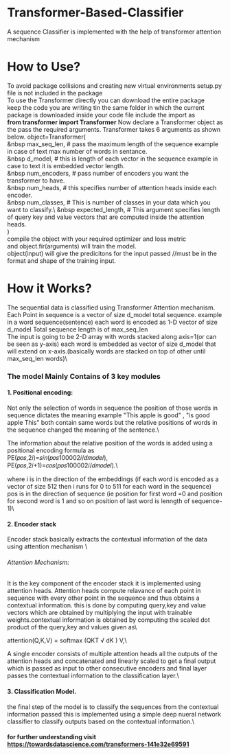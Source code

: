 # Transformer-Based-Classifier
A sequence Classifier is implemented with the help of transformer attention mechanism
# How to Use?
To avoid package collisions and creating new virtual environments setup.py file is not included in the package \
To use the Transformer directly you can download the entire package\
keep the code you are writing tin the same folder in which the current package is downloaded inside your code file include the import as \
**from transformer import Transformer**
Now declare a Transformer object as the pass the required arguments. Transformer takes 6 arguments as shown below.
object=Transformer(\
 &nbsp max_seq_len, # pass the maximum length of the sequence example in case of text max number of words in sentance.\
 &nbsp d_model, # this is length of each vector in the sequence example in case to text it is embedded vector length. \
 &nbsp num_encoders, # pass number of encoders you want the transformer to have.\
 &nbsp num_heads, # this specifies number of attention heads inside each encoder.\
 &nbsp num_classes, # This is number of classes in your data which you want to classify.\ 
 &nbsp expected_length, # This argument specifies length of query key and value vectors that are computed inside the attention heads.\
 )\
 compile the object with your required optimizer and loss metric\
 and object.fir(arguments) will train the model.\
 object(input) will give the predicitons for the input passed //must be in the format and shape of the training input.
# How it Works?
The sequential data is classified using Transformer Attention mechanism. \
Each Point in sequence is a vector of size d_model total sequence. example in a word sequence(sentence) each word is encoded as 1-D vector of size d_model 
Total sequence length is of max_seq_len \
The input is going to be 2-D array with words stacked along axis=1(or can be seen as y-axis) each word is embedded as vector of size d_model that will extend on x-axis.(basically words are stacked on top of other until max_seq_len words)\ 

### The model Mainly Contains of 3 key modules

#### 1. Positional encoding: 

Not only the selection of words in sequence the position of those words in sequence dictates the meaning example "This apple is good" , "is good apple This" both contain same words but the relative positions of words in the sequence changed the meaning of the sentence.\\

The information about the relative position of the words is added using a positional encoding formula as \
    PE(𝑝𝑜𝑠,2𝑖)=𝑠𝑖𝑛(𝑝𝑜𝑠100002𝑖/𝑑𝑚𝑜𝑑𝑒𝑙),\
    PE(𝑝𝑜𝑠,2𝑖+1)=𝑐𝑜𝑠(𝑝𝑜𝑠100002𝑖/𝑑𝑚𝑜𝑑𝑒𝑙).\\
    
where i is in the direction of the embeddings (if each word is encoded as a vector of size 512 then i runs for 0 to 511 for each word in the sequence)\
pos is in the direction of sequence (ie position for first word =0 and position for second word is 1 and so on position of last word is lenngth of sequence-1)\

#### 2. Encoder stack 

Encoder stack basically extracts the contextual information of the data using attention mechanism \

###### Attention Mechanism:

It is the key component of the encoder stack it is implemented using attention heads. Attention heads compute relavance of each point in sequence with every other point in the sequence and thus obtains a contextual information. this is done by computing query,key and value vectors which are obtained by multiplying the input with trainable weights.contextual information is obtained by computing the scaled dot product of the query,key and values given as\\

  attention(Q,K,V) = softmax (QKT √ dK ) V,\\

A single encoder consists of multiple attention heads all the outputs of the attention heads and concatenated and linearly scaled to get a final output which is passed as input to other consecutive encoders and final layer passes the contextual information to the classification layer.\\

#### 3. Classification Model.

the final step of the model is to classify the sequences from the contextual information passed this is implemented using a simple deep nueral network classifier to classify outputs based on the contextual information.\\
  
#### for further understanding visit https://towardsdatascience.com/transformers-141e32e69591
